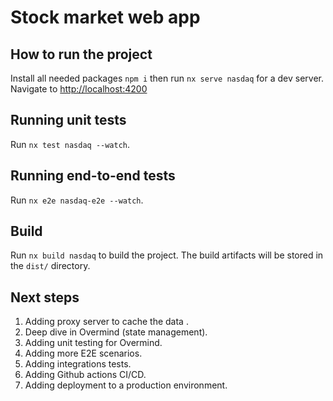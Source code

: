 # Stock market web app

## How to run the project

Install all needed packages `npm i` then run `nx serve nasdaq` for a dev server. Navigate to <http://localhost:4200>

## Running unit tests

Run `nx test nasdaq --watch`.

## Running end-to-end tests

Run `nx e2e nasdaq-e2e --watch`.

## Build

Run `nx build nasdaq` to build the project. The build artifacts will be stored in the `dist/` directory.

## Next steps

1. Adding proxy server to cache the data .
2. Deep dive in Overmind (state management).
3. Adding unit testing for Overmind.
4. Adding more E2E scenarios.
5. Adding integrations tests.
6. Adding Github actions CI/CD.
7. Adding deployment to a production environment.
